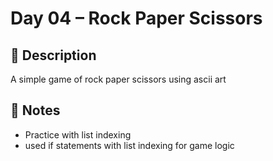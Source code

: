 # Day 04 – Rock Paper Scissors

## 📝 Description
A simple game of rock paper scissors using ascii art

## 🧠 Notes
- Practice with list indexing
- used if statements with list indexing for game logic
